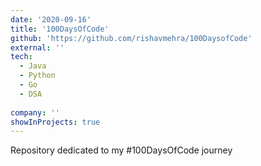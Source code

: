 ```yaml
---
date: '2020-09-16'
title: '100DaysOfCode'
github: 'https://github.com/rishavmehra/100DaysofCode'
external: ''
tech:
  - Java
  - Python
  - Go
  - DSA
  
company: ''
showInProjects: true
---
```


Repository dedicated to my #100DaysOfCode journey
